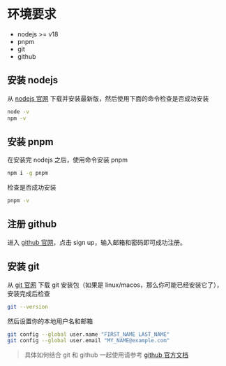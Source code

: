 # 环境要求

- nodejs >= v18
- pnpm
- git
- github

## 安装 nodejs

从 [nodejs 官网](https://nodejs.org/en/) 下载并安装最新版，然后使用下面的命令检查是否成功安装

```sh
node -v
npm -v
```

## 安装 pnpm

在安装完 nodejs 之后，使用命令安装 pnpm

```sh
npm i -g pnpm
```

检查是否成功安装

```sh
pnpm -v
```

## 注册 github

进入 [github 官网](https://github.com/)，点击 sign up，输入邮箱和密码即可成功注册。

## 安装 git

从 [git 官网](https://git-scm.com/) 下载 git 安装包（如果是 linux/macos，那么你可能已经安装它了），安装完成后检查

```sh
git --version
```

然后设置你的本地用户名和邮箱

```sh
git config --global user.name "FIRST_NAME LAST_NAME"
git config --global user.email "MY_NAME@example.com"
```

> 具体如何结合 git 和 github 一起使用请参考 [github 官方文档](https://docs.github.com/cn/github/getting-started-with-github/quickstart/set-up-git)
